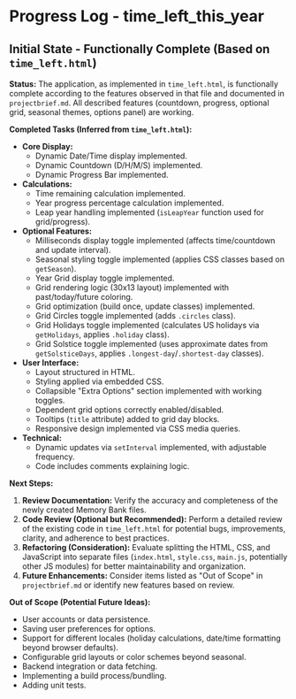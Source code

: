 # Progress Log - time_left_this_year

## Initial State - Functionally Complete (Based on `time_left.html`)

**Status:** The application, as implemented in `time_left.html`, is functionally complete according to the features observed in that file and documented in `projectbrief.md`. All described features (countdown, progress, optional grid, seasonal themes, options panel) are working.

**Completed Tasks (Inferred from `time_left.html`):**

*   **Core Display:**
    *   Dynamic Date/Time display implemented.
    *   Dynamic Countdown (D/H/M/S) implemented.
    *   Dynamic Progress Bar implemented.
*   **Calculations:**
    *   Time remaining calculation implemented.
    *   Year progress percentage calculation implemented.
    *   Leap year handling implemented (`isLeapYear` function used for grid/progress).
*   **Optional Features:**
    *   Milliseconds display toggle implemented (affects time/countdown and update interval).
    *   Seasonal styling toggle implemented (applies CSS classes based on `getSeason`).
    *   Year Grid display toggle implemented.
    *   Grid rendering logic (30x13 layout) implemented with past/today/future coloring.
    *   Grid optimization (build once, update classes) implemented.
    *   Grid Circles toggle implemented (adds `.circles` class).
    *   Grid Holidays toggle implemented (calculates US holidays via `getHolidays`, applies `.holiday` class).
    *   Grid Solstice toggle implemented (uses approximate dates from `getSolsticeDays`, applies `.longest-day`/`.shortest-day` classes).
*   **User Interface:**
    *   Layout structured in HTML.
    *   Styling applied via embedded CSS.
    *   Collapsible "Extra Options" section implemented with working toggles.
    *   Dependent grid options correctly enabled/disabled.
    *   Tooltips (`title` attribute) added to grid day blocks.
    *   Responsive design implemented via CSS media queries.
*   **Technical:**
    *   Dynamic updates via `setInterval` implemented, with adjustable frequency.
    *   Code includes comments explaining logic.

**Next Steps:**

1.  **Review Documentation:** Verify the accuracy and completeness of the newly created Memory Bank files.
2.  **Code Review (Optional but Recommended):** Perform a detailed review of the existing code in `time_left.html` for potential bugs, improvements, clarity, and adherence to best practices.
3.  **Refactoring (Consideration):** Evaluate splitting the HTML, CSS, and JavaScript into separate files (`index.html`, `style.css`, `main.js`, potentially other JS modules) for better maintainability and organization.
4.  **Future Enhancements:** Consider items listed as "Out of Scope" in `projectbrief.md` or identify new features based on review.

**Out of Scope (Potential Future Ideas):**

*   User accounts or data persistence.
*   Saving user preferences for options.
*   Support for different locales (holiday calculations, date/time formatting beyond browser defaults).
*   Configurable grid layouts or color schemes beyond seasonal.
*   Backend integration or data fetching.
*   Implementing a build process/bundling.
*   Adding unit tests.
